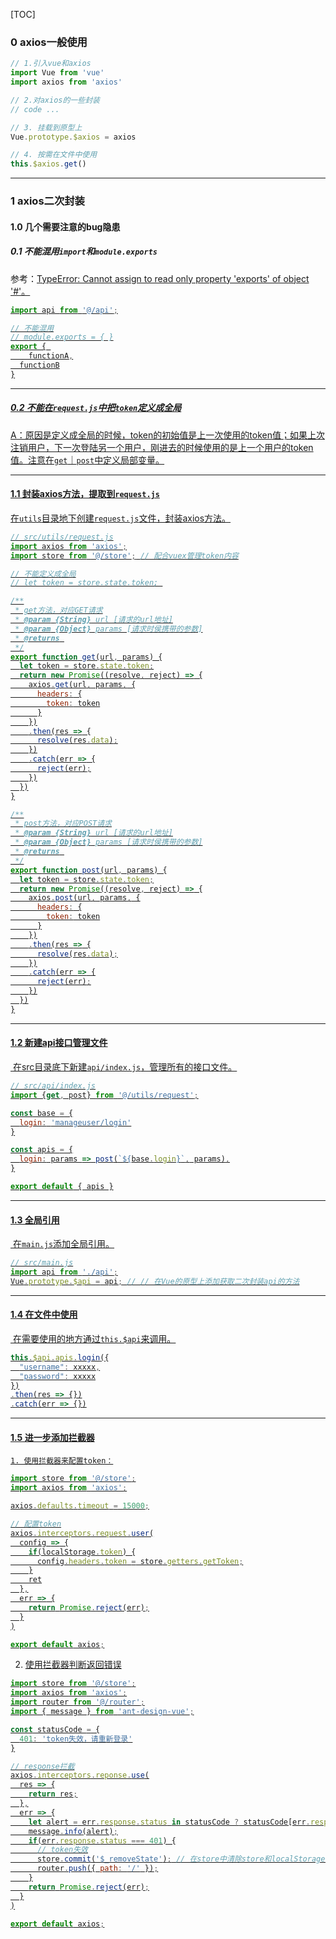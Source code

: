[TOC]

### 0 axios一般使用

```js
// 1.引入vue和axios
import Vue from 'vue'
import axios from 'axios'

// 2.对axios的一些封装
// code ...

// 3. 挂载到原型上
Vue.prototype.$axios = axios

// 4. 按需在文件中使用
this.$axios.get()
```

****

### 1 axios二次封装

#### 1.0 几个需要注意的bug隐患

##### 0.1 不能混用`import`和`module.exports`

参考：[TypeError: Cannot assign to read only property 'exports' of object '#<Object>'](https://blog.csdn.net/weixin_41888813/article/details/83780681)。

```js
import api from '@/api';

// 不能混用
// module.exports = { }
export { 
	functionA,
  functionB
}
```

****

##### 0.2 不能在`request.js`中把`token`定义成全局

A：原因是定义成全局的时候，token的初始值是上一次使用的token值；如果上次注销用户，下一次登陆另一个用户，刚进去的时候使用的是上一个用户的token值。注意在`get`｜`post`中定义局部变量。

****

#### 1.1 封装axios方法，提取到`request.js`

​	在`utils`目录地下创建`request.js`文件，封装axios方法。

```js
// src/utils/request.js
import axios from 'axios';
import store from '@/store'; // 配合vuex管理token内容

// 不能定义成全局
// let token = store.state.token; 

/**
 * get方法，对应GET请求
 * @param {String} url [请求的url地址]
 * @param {Object} params [请求时侯携带的参数]
 * @returns 
 */
export function get(url, params) {
  let token = store.state.token;
  return new Promise((resolve, reject) => {
    axios.get(url, params, {
      headers: {
        token: token
      }
    })
    .then(res => {
      resolve(res.data);
    })
    .catch(err => {
      reject(err);
    })
  })
}

/**
 * post方法，对应POST请求
 * @param {String} url [请求的url地址]
 * @param {Object} params [请求时侯携带的参数]
 * @returns 
 */
export function post(url, params) {
  let token = store.state.token;
  return new Promise((resolve, reject) => {
    axios.post(url, params, {
      headers: {
        token: token
      }
    })
    .then(res => {
      resolve(res.data);
    })
    .catch(err => {
      reject(err);
    })
  })
}
```

****

#### 1.2 新建api接口管理文件

​	在src目录底下新建`api/index.js`，管理所有的接口文件。

```js
// src/api/index.js
import {get, post} from '@/utils/request';

const base = {
  login: 'manageuser/login'
}

const apis = {
  login: params => post(`${base.login}`, params),
}

export default { apis }
```

****

#### 1.3 全局引用

​	在`main.js`添加全局引用。

```js
// src/main.js
import api from './api';
Vue.prototype.$api = api; // // 在Vue的原型上添加获取二次封装api的方法
```

****

#### 1.4 在文件中使用

​	在需要使用的地方通过`this.$api`来调用。

```js
this.$api.apis.login({
  "username": xxxxx,
  "password": xxxxx
})
.then(res => {})
.catch(err => {})
```

****

#### 1.5 进一步添加拦截器

	1. 使用拦截器来配置token：

```js
import store from '@/store';
import axios from 'axios';

axios.defaults.timeout = 15000;

// 配置token
axios.interceptors.request.user(
  config => {
    if(localStorage.token) {
      config.headers.token = store.getters.getToken;
    }
    ret
  },
  err => {
    return Promise.reject(err);
  }
)

export default axios;
```

2. 使用拦截器判断返回错误

```js
import store from '@/store';
import axios from 'axios';
import router from '@/router';
import { message } from 'ant-design-vue';

const statusCode = {
  401: 'token失效，请重新登录'
}

// response拦截
axios.interceptors.reponse.use(
  res => {
    return res;
  },
  err => {
    let alert = err.response.status in statusCode ? statusCode[err.response.status] : err.response.data.message;
    message.info(alert);
    if(err.response.status === 401) {
      // token失效
      store.commit('$_removeState'); // 在store中清除store和localStorage的mutations
      router.push({ path: '/' });
    }
    return Promise.reject(err);
  }
)

export default axios;
```





